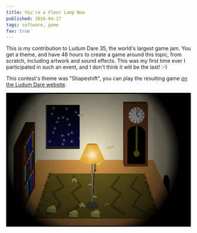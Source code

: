 ```yaml
---
title: You're a Floor Lamp Now
published: 2016-04-17
tags: software, game
fav: true
---
```


This is my contribution to Ludum Dare 35, the world's largest game jam. You get a theme, and have 48 hours to create a game around this topic, from scratch, including artwork and sound effects. This was my first time ever I participated in such an event, and I don't think it will be the last! :-)

This contest's theme was "Shapeshift", you can play the resulting game [on the Ludum Dare website](http://ludumdare.com/compo/ludum-dare-35/?action=preview&uid=64665).

[![Screenshot of "You're a Floor Lamp Now"](room.png)](http://ludumdare.com/compo/ludum-dare-35/?action=preview&uid=64665)
